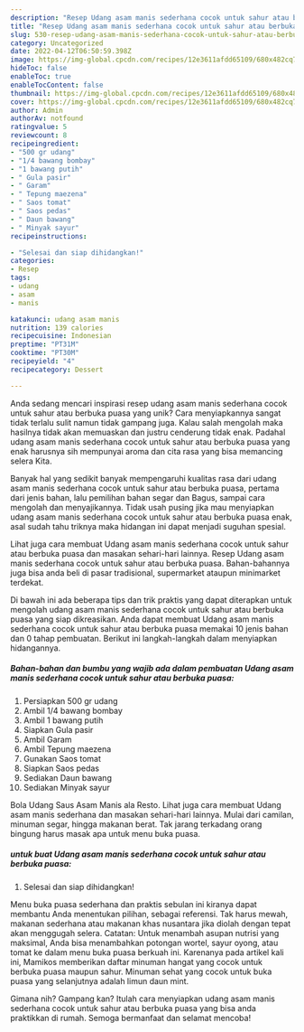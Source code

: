 ```yaml
---
description: "Resep Udang asam manis sederhana cocok untuk sahur atau berbuka puasa yang Mantap"
title: "Resep Udang asam manis sederhana cocok untuk sahur atau berbuka puasa yang Mantap"
slug: 530-resep-udang-asam-manis-sederhana-cocok-untuk-sahur-atau-berbuka-puasa-yang-mantap
category: Uncategorized
date: 2022-04-12T06:50:59.398Z
image: https://img-global.cpcdn.com/recipes/12e3611afdd65109/680x482cq70/udang-asam-manis-sederhana-cocok-untuk-sahur-atau-berbuka-puasa-foto-resep-utama.jpg
hideToc: false
enableToc: true
enableTocContent: false
thumbnail: https://img-global.cpcdn.com/recipes/12e3611afdd65109/680x482cq70/udang-asam-manis-sederhana-cocok-untuk-sahur-atau-berbuka-puasa-foto-resep-utama.jpg
cover: https://img-global.cpcdn.com/recipes/12e3611afdd65109/680x482cq70/udang-asam-manis-sederhana-cocok-untuk-sahur-atau-berbuka-puasa-foto-resep-utama.jpg
author: Admin
authorAv: notfound
ratingvalue: 5
reviewcount: 8
recipeingredient:
- "500 gr udang"
- "1/4 bawang bombay"
- "1 bawang putih"
- " Gula pasir"
- " Garam"
- " Tepung maezena"
- " Saos tomat"
- " Saos pedas"
- " Daun bawang"
- " Minyak sayur"
recipeinstructions:

- "Selesai dan siap dihidangkan!"
categories:
- Resep
tags:
- udang
- asam
- manis

katakunci: udang asam manis 
nutrition: 139 calories
recipecuisine: Indonesian
preptime: "PT31M"
cooktime: "PT30M"
recipeyield: "4"
recipecategory: Dessert

---
```





Anda sedang mencari inspirasi resep udang asam manis sederhana cocok untuk sahur atau berbuka puasa yang unik? Cara menyiapkannya sangat tidak terlalu sulit namun tidak gampang juga. Kalau salah mengolah maka hasilnya tidak akan memuaskan dan justru cenderung tidak enak. Padahal udang asam manis sederhana cocok untuk sahur atau berbuka puasa yang enak harusnya sih mempunyai aroma dan cita rasa yang bisa memancing selera Kita.





Banyak hal yang sedikit banyak mempengaruhi kualitas rasa dari udang asam manis sederhana cocok untuk sahur atau berbuka puasa, pertama dari jenis bahan, lalu pemilihan bahan segar dan Bagus, sampai cara mengolah dan menyajikannya. Tidak usah pusing jika mau menyiapkan udang asam manis sederhana cocok untuk sahur atau berbuka puasa enak,      asal sudah tahu triknya maka hidangan ini dapat menjadi suguhan spesial.














Lihat juga cara membuat Udang asam manis sederhana cocok untuk sahur atau berbuka puasa dan masakan sehari-hari lainnya. Resep Udang asam manis sederhana cocok untuk sahur atau berbuka puasa. Bahan-bahannya juga bisa anda beli di pasar tradisional, supermarket ataupun minimarket terdekat.






Di bawah ini ada beberapa tips dan trik praktis yang dapat diterapkan untuk mengolah udang asam manis sederhana cocok untuk sahur atau berbuka puasa yang siap dikreasikan. Anda dapat membuat Udang asam manis sederhana cocok untuk sahur atau berbuka puasa memakai 10 jenis bahan dan 0 tahap pembuatan. Berikut ini langkah-langkah dalam menyiapkan hidangannya.

<!--inarticleads1-->

##### Bahan-bahan dan bumbu yang wajib ada dalam pembuatan Udang asam manis sederhana cocok untuk sahur atau berbuka puasa:

1. Persiapkan 500 gr udang
1. Ambil 1/4 bawang bombay
1. Ambil 1 bawang putih
1. Siapkan  Gula pasir
1. Ambil  Garam
1. Ambil  Tepung maezena
1. Gunakan  Saos tomat
1. Siapkan  Saos pedas
1. Sediakan  Daun bawang
1. Sediakan  Minyak sayur


Bola Udang Saus Asam Manis ala Resto. Lihat juga cara membuat Udang asam manis sederhana dan masakan sehari-hari lainnya. Mulai dari camilan, minuman segar, hingga makanan berat. Tak jarang terkadang orang bingung harus masak apa untuk menu buka puasa. 

<!--inarticleads2-->

#####  untuk buat Udang asam manis sederhana cocok untuk sahur atau berbuka puasa:


1. Selesai dan siap dihidangkan!

Menu buka puasa sederhana dan praktis sebulan ini kiranya dapat membantu Anda menentukan pilihan, sebagai referensi. Tak harus mewah, makanan sederhana atau makanan khas nusantara jika diolah dengan tepat akan menggugah selera. Catatan: Untuk menambah asupan nutrisi yang maksimal, Anda bisa menambahkan potongan wortel, sayur oyong, atau tomat ke dalam menu buka puasa berkuah ini. Karenanya pada artikel kali ini, Mamikos memberikan daftar minuman hangat yang cocok untuk berbuka puasa maupun sahur. Minuman sehat yang cocok untuk buka puasa yang selanjutnya adalah limun daun mint. 

Gimana nih? Gampang kan? Itulah cara menyiapkan udang asam manis sederhana cocok untuk sahur atau berbuka puasa yang bisa anda praktikkan di rumah. Semoga bermanfaat dan selamat mencoba!
